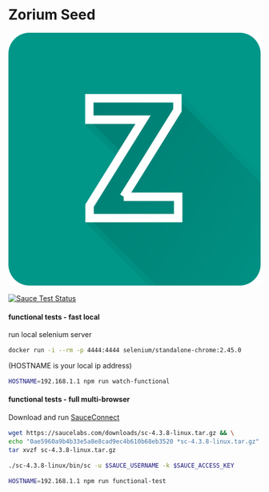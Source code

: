 # Zorium Seed

![zorium](./src/static/images/zorium_icon_1024.png)


[![Sauce Test Status](https://saucelabs.com/browser-matrix/Zolmeister.svg)](https://saucelabs.com/u/Zolmeister)

#### functional tests - fast local

run local selenium server  

```bash
docker run -i --rm -p 4444:4444 selenium/standalone-chrome:2.45.0
```

(HOSTNAME is your local ip address)  

```bash
HOSTNAME=192.168.1.1 npm run watch-functional
```

#### functional tests - full multi-browser

Download and run [SauceConnect](https://docs.saucelabs.com/reference/sauce-connect/)  

```bash
wget https://saucelabs.com/downloads/sc-4.3.8-linux.tar.gz && \
echo "0ae5960a9b4b33e5a8e8cad9ec4b610b68eb3520 *sc-4.3.8-linux.tar.gz" | sha1sum -c - && \
tar xvzf sc-4.3.8-linux.tar.gz
```

```bash
./sc-4.3.8-linux/bin/sc -u $SAUCE_USERNAME -k $SAUCE_ACCESS_KEY
```

```bash
HOSTNAME=192.168.1.1 npm run functional-test
```
